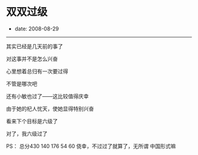 # 双双过级

- date: 2008-08-29

--------------------------


其实已经是几天前的事了

对这事并不是怎么兴奋

心里想着总归有一次要过得

不管是哪次吧

还有小敏也过了——这比较值得庆幸

由于她的杞人忧天，使她显得特别兴奋

看来下个目标是六级了

对了，我六级过了

PS： 总分430
140 176 54 60
侥幸，不过过了就算了，无所谓
中国形式嘛
